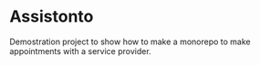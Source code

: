 # Assistonto

Demostration project to show how to make a monorepo to make appointments with a service provider.